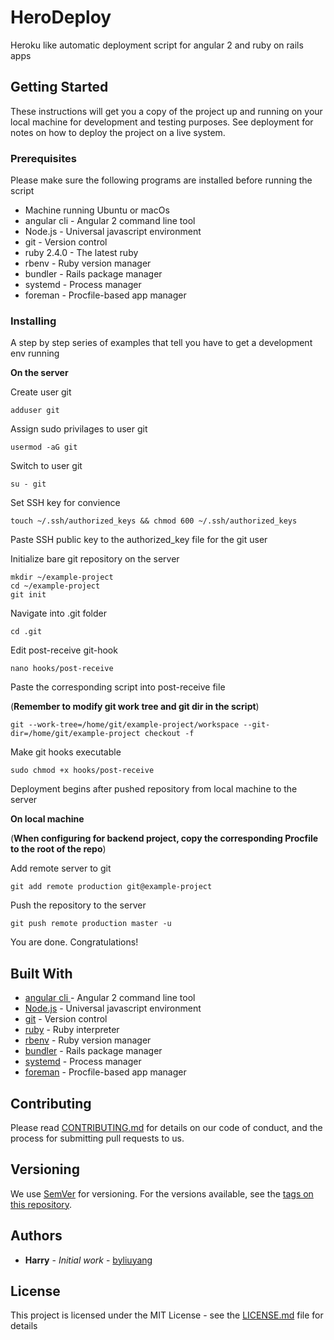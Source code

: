# HeroDeploy

Heroku like automatic deployment script for angular 2 and ruby on rails apps

## Getting Started

These instructions will get you a copy of the project up and running on your local machine for development and testing purposes. See deployment for notes on how to deploy the project on a live system.

### Prerequisites

Please make sure the following programs are installed before running the script

* Machine running Ubuntu or macOs
* angular cli - Angular 2 command line tool
* Node.js - Universal javascript environment
* git - Version control
* ruby 2.4.0 - The latest ruby
* rbenv - Ruby version manager
* bundler - Rails package manager
* systemd - Process manager
* foreman - Procfile-based app manager

### Installing

A step by step series of examples that tell you have to get a development env running

**On the server**

Create user git

```
adduser git
```

Assign sudo privilages to user git

```
usermod -aG git
```

Switch to user git

```
su - git
```

Set SSH key for convience

```
touch ~/.ssh/authorized_keys && chmod 600 ~/.ssh/authorized_keys
```

Paste SSH public key to the authorized_key file for the git user

Initialize bare git repository on the server

```
mkdir ~/example-project
cd ~/example-project
git init
```

Navigate into .git folder

```
cd .git
```

Edit post-receive git-hook

```
nano hooks/post-receive
```

Paste the corresponding script into post-receive file

(**Remember to modify git work tree and git dir in the script**)

```
git --work-tree=/home/git/example-project/workspace --git-dir=/home/git/example-project checkout -f
```

Make git hooks executable

```
sudo chmod +x hooks/post-receive
```

Deployment begins after pushed repository from local machine to the server

**On local machine**

(**When configuring for backend project, copy the corresponding Procfile to the root of the repo**)

Add remote server to git

```
git add remote production git@example-project
```

Push the repository to the server

```
git push remote production master -u
```

You are done. Congratulations!

## Built With

* [angular cli ](https://cli.angular.io/) - Angular 2 command line tool
* [Node.js](https://nodejs.org/) - Universal javascript environment
* [git](https://git-scm.com/) - Version control
* [ruby](https://www.ruby-lang.org/) - Ruby interpreter
* [rbenv](http://rbenv.org/) - Ruby version manager
* [bundler](http://bundler.io/) - Rails package manager
* [systemd](https://www.freedesktop.org/wiki/Software/systemd/) - Process manager
* [foreman](https://github.com/ddollar/foreman/) - Procfile-based app manager

## Contributing

Please read [CONTRIBUTING.md](CONTRIBUTING.md) for details on our code of conduct, and the process for submitting pull requests to us.

## Versioning

We use [SemVer](http://semver.org/) for versioning. For the versions available, see the [tags on this repository](https://github.com/byliuyang/HeroDeploy/tags). 

## Authors

* **Harry** - *Initial work* - [byliuyang](https://github.com/byliuyang)

## License

This project is licensed under the MIT License - see the [LICENSE.md](LICENSE.md) file for details